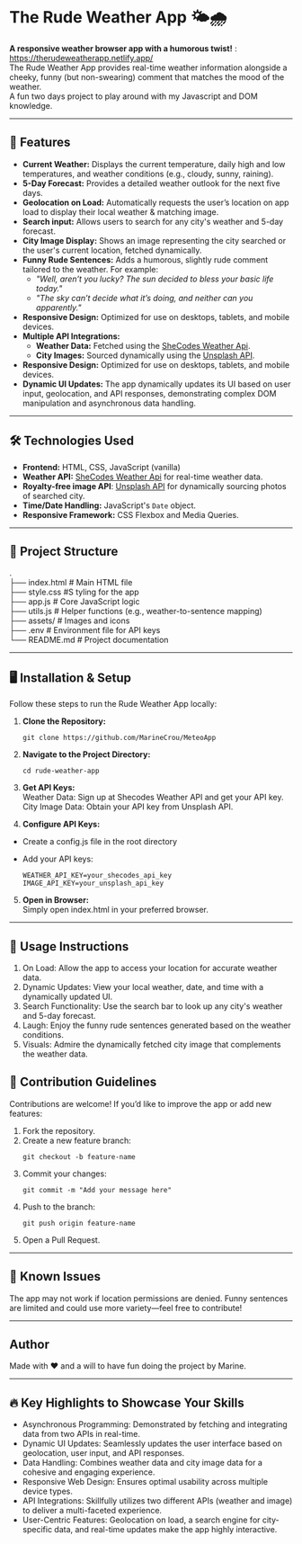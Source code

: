 # The Rude Weather App 🌤️🌧️

**A responsive weather browser app with a humorous twist!** : https://therudeweatherapp.netlify.app/ <br>
The Rude Weather App provides real-time weather information alongside a cheeky, funny (but non-swearing) comment that matches the mood of the weather.
<br>A fun two days project to play around with my Javascript and DOM knowledge.

---

## 🚀 Features

- **Current Weather:** Displays the current temperature, daily high and low temperatures, and weather conditions (e.g., cloudy, sunny, raining).
- **5-Day Forecast:** Provides a detailed weather outlook for the next five days.
- **Geolocation on Load:** Automatically requests the user’s location on app load to display their local weather & matching image.
- **Search input:** Allows users to search for any city's weather and 5-day forecast.
- **City Image Display:** Shows an image representing the city searched or the user's current location, fetched dynamically.
- **Funny Rude Sentences:** Adds a humorous, slightly rude comment tailored to the weather. For example:
  - _"Well, aren’t you lucky? The sun decided to bless your basic life today."_
  - _"The sky can’t decide what it’s doing, and neither can you apparently."_
- **Responsive Design:** Optimized for use on desktops, tablets, and mobile devices.
- **Multiple API Integrations:**
  - **Weather Data:** Fetched using the [SheCodes Weather Api](https://www.shecodes.io/learn/apis/weather).
  - **City Images:** Sourced dynamically using the [Unsplash API](https://unsplash.com/documentation).
- **Responsive Design:** Optimized for use on desktops, tablets, and mobile devices.
- **Dynamic UI Updates:** The app dynamically updates its UI based on user input, geolocation, and API responses, demonstrating complex DOM manipulation and asynchronous data handling.

---

## 🛠️ Technologies Used

- **Frontend:** HTML, CSS, JavaScript (vanilla)
- **Weather API:** [SheCodes Weather Api](https://www.shecodes.io/learn/apis/weather) for real-time weather data.
- **Royalty-free image API**: [Unsplash API](https://unsplash.com/documentation) for dynamically sourcing photos of searched city.
- **Time/Date Handling:** JavaScript's `Date` object.
- **Responsive Framework:** CSS Flexbox and Media Queries.

---

## 📂 Project Structure

.<br>
├── index.html # Main HTML file <br>
├── style.css #S tyling for the app <br>
├── app.js # Core JavaScript logic <br>
├── utils.js # Helper functions (e.g., weather-to-sentence mapping) <br>
├── assets/ # Images and icons <br>
├── .env # Environment file for API keys<br>
└── README.md # Project documentation

---

## 🖥️ Installation & Setup

Follow these steps to run the Rude Weather App locally:

1. **Clone the Repository:**
   ```
   git clone https://github.com/MarineCrou/MeteoApp
   ```
2. **Navigate to the Project Directory:**
   ```
   cd rude-weather-app
   ```
3. **Get API Keys:**
   <br> Weather Data: Sign up at Shecodes Weather API and get your API key.
   <br> City Image Data: Obtain your API key from Unsplash API.

4. **Configure API Keys:**

- Create a config.js file in the root directory
- Add your API keys:

  ```
  WEATHER_API_KEY=your_shecodes_api_key
  IMAGE_API_KEY=your_unsplash_api_key
  ```

5. **Open in Browser:**<br>
   Simply open index.html in your preferred browser.

---

## 🌟 Usage Instructions

1. On Load: Allow the app to access your location for accurate weather data.
2. Dynamic Updates: View your local weather, date, and time with a dynamically updated UI.
3. Search Functionality: Use the search bar to look up any city's weather and 5-day forecast.
4. Laugh: Enjoy the funny rude sentences generated based on the weather conditions.
5. Visuals: Admire the dynamically fetched city image that complements the weather data.

## 🧩 Contribution Guidelines

Contributions are welcome! If you’d like to improve the app or add new features:

1. Fork the repository.
2. Create a new feature branch:
   ```
   git checkout -b feature-name
   ```
3. Commit your changes:
   ```
   git commit -m "Add your message here"
   ```
4. Push to the branch:
   ```
   git push origin feature-name
   ```
5. Open a Pull Request.

---

## 🐛 Known Issues

The app may not work if location permissions are denied.
Funny sentences are limited and could use more variety—feel free to contribute!

---

## Author

Made with ❤️ and a will to have fun doing the project by Marine.

---

## 🔥 Key Highlights to Showcase Your Skills

- Asynchronous Programming: Demonstrated by fetching and integrating data from two APIs in real-time.
- Dynamic UI Updates: Seamlessly updates the user interface based on geolocation, user input, and API responses.
- Data Handling: Combines weather data and city image data for a cohesive and engaging experience.
- Responsive Web Design: Ensures optimal usability across multiple device types.
- API Integrations: Skillfully utilizes two different APIs (weather and image) to deliver a multi-faceted experience.
- User-Centric Features: Geolocation on load, a search engine for city-specific data, and real-time updates make the app highly interactive.
